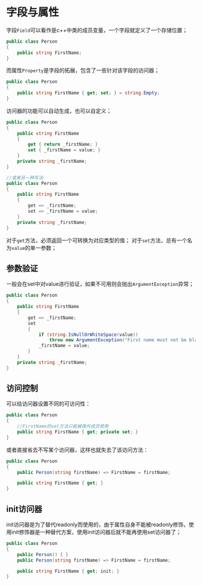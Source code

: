 # 字段与属性

字段`Field`可以看作是c++中类的成员变量，一个字段就定义了一个存储位置；
```c#
public class Person
{
    public string FirstName;
}
```

而属性`Property`是字段的拓展，包含了一些针对该字段的访问器；
```c#
public class Person
{
    public string FirstName { get; set; } = string.Empty;
}
```

访问器的功能可以自动生成，也可以自定义；
```c#
public class Person
{
    public string FirstName
    {
        get { return _firstName; }
        set { _firstName = value; }
    }
    private string _firstName;
}

//或者另一种写法
public class Person
{
    public string FirstName
    {
        get => _firstName;
        set => _firstName = value;
    }
    private string _firstName;
}

```

对于`get`方法，必须返回一个可转换为对应类型的值；
对于`set`方法，总有一个名为`value`的单一参数；

## 参数验证

一般会在set中对value进行验证，如果不可用则会抛出`ArgumentException`异常；
```c#
public class Person
{
    public string FirstName
    {
        get => _firstName;
        set
        {
            if (string.IsNullOrWhiteSpace(value))
                throw new ArgumentException("First name must not be blank");
            _firstName = value;
        }
    }
    private string _firstName;
}
```

## 访问控制

可以给访问器设置不同的可访问性：
```C#
public class Person
{
	//FirstName的set方法只能被类内成员使用
    public string FirstName { get; private set; }
}
```

或者直接省去不写某个访问器，这样也就失去了该访问方法：
```C#
public class Person
{
    public Person(string firstName) => FirstName = firstName;

    public string FirstName { get; }
}
```

## init访问器

init访问器是为了替代readonly而使用的，由于属性自身不能被readonly修饰，使用init修饰器是一种替代方案，使用init访问器后就不能再使用set访问器了；
```C#
public class Person
{
    public Person() { }
    public Person(string firstName) => FirstName = firstName;

    public string FirstName { get; init; }
}
```